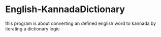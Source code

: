 # English-KannadaDictionary
this program is about converting an defined english word to kannada by iterating a dictionary logic

